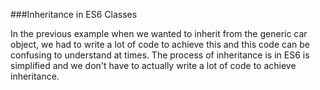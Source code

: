 ###Inheritance in ES6 Classes 

In the previous example when we wanted to inherit from the generic car object, we had to write a lot of code to achieve this and this code can be confusing to understand at times. The process of inheritance is in ES6 is simplified and we don't have to actually write a lot of code to achieve inheritance. 
